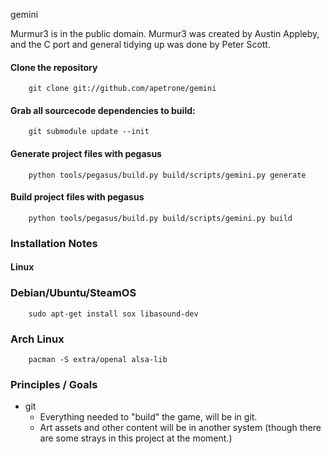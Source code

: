 gemini


Murmur3 is in the public domain. Murmur3 was created by Austin Appleby, and the C port and general tidying up was done by Peter Scott.


#### Clone the repository

		git clone git://github.com/apetrone/gemini

#### Grab all sourcecode dependencies to build:

		git submodule update --init

#### Generate project files with pegasus

		python tools/pegasus/build.py build/scripts/gemini.py generate

#### Build project files with pegasus

		python tools/pegasus/build.py build/scripts/gemini.py build


### Installation Notes

#### Linux
	
### Debian/Ubuntu/SteamOS

		sudo apt-get install sox libasound-dev


### Arch Linux

		pacman -S extra/openal alsa-lib


### Principles / Goals
* git
	* Everything needed to "build" the game, will be in git.
	* Art assets and other content will be in another system (though there are some strays in this project at the moment.)

